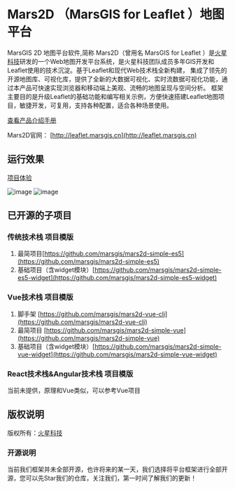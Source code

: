 # Mars2D （MarsGIS for Leaflet ）地图平台
  MarsGIS 2D 地图平台软件,简称 Mars2D（曾用名 MarsGIS for Leaflet ）是[火星科技](http://www.marsgis.cn/)研发的一个Web地图开发平台系统，是火星科技团队成员多年GIS开发和Leaflet使用的技术沉淀。基于Leaflet和现代Web技术栈全新构建， 集成了领先的开源地图库、可视化库，提供了全新的大数据可视化、实时流数据可视化功能，通过本产品可快速实现浏览器和移动端上美观、流畅的地图呈现与空间分析。 框架主要目的是升级Leaflet的基础功能和编写相关示例，方便快速搭建Leaflet地图项目，敏捷开发，可复用，支持各种配置，适合各种场景使用。

  [查看产品介绍手册](http://leaflet.marsgis.cn/docs/file/cpjs.pdf)

Mars2D官网： [http://leaflet.marsgis.cn](http://leaflet.marsgis.cn)


## 运行效果 
 [项目体验](http://leaflet.marsgis.cn/project.html)

 ![image](http://leaflet.marsgis.cn/docs/img/project/1.jpg)
 ![image](http://leaflet.marsgis.cn/docs/img/project/2.jpg)

 
## 已开源的子项目 

### 传统技术栈 项目模版
1. 最简项目[https://github.com/marsgis/mars2d-simple-es5](https://github.com/marsgis/mars2d-simple-es5)
2. 基础项目（含widget模块）[https://github.com/marsgis/mars2d-simple-es5-widget](https://github.com/marsgis/mars2d-simple-es5-widget)
 
### Vue技术栈 项目模版
1. 脚手架 [https://github.com/marsgis/mars2d-vue-cli](https://github.com/marsgis/mars2d-vue-cli)
1. 最简项目 [https://github.com/marsgis/mars2d-simple-vue](https://github.com/marsgis/mars2d-simple-vue)
2. 基础项目（含widget模块）[https://github.com/marsgis/mars2d-simple-vue-widget](https://github.com/marsgis/mars2d-simple-vue-widget)
 

### React技术栈&Angular技术栈 项目模版
 当前未提供，原理和Vue类似，可以参考Vue项目
  


## 版权说明
版权所有：[火星科技](http://www.marsgis.cn/)

### 开源说明
当前我们框架并未全部开源，也许将来的某一天，我们选择将平台框架进行全部开源，您可以先Star我们的仓库，关注我们，第一时间了解我们的更新！
